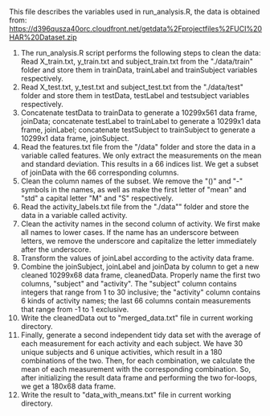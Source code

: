 This file describes the variables used in run_analysis.R, the data is obtained from: https://d396qusza40orc.cloudfront.net/getdata%2Fprojectfiles%2FUCI%20HAR%20Dataset.zip

1. The run_analysis.R script performs the following steps to clean the data:
Read X_train.txt, y_train.txt and subject_train.txt from the "./data/train" folder and store them in trainData, trainLabel and trainSubject variables respectively.
2. Read X_test.txt, y_test.txt and subject_test.txt from the "./data/test" folder and store them in testData, testLabel and testsubject variables respectively.
3. Concatenate testData to trainData to generate a 10299x561 data frame, joinData; concatenate testLabel to trainLabel to generate a 10299x1 data frame, joinLabel; concatenate testSubject to trainSubject to generate a 10299x1 data frame, joinSubject.
4. Read the features.txt file from the "/data" folder and store the data in a variable called features. We only extract the measurements on the mean and standard deviation. This results in a 66 indices list. We get a subset of joinData with the 66 corresponding columns.
5. Clean the column names of the subset. We remove the "()" and "-" symbols in the names, as well as make the first letter of "mean" and "std" a capital letter "M" and "S" respectively.
6. Read the activity_labels.txt file from the "./data"" folder and store the data in a variable called activity.
7. Clean the activity names in the second column of activity. We first make all names to lower cases. If the name has an underscore between letters, we remove the underscore and capitalize the letter immediately after the underscore.
8. Transform the values of joinLabel according to the activity data frame.
9. Combine the joinSubject, joinLabel and joinData by column to get a new cleaned 10299x68 data frame, cleanedData. Properly name the first two columns, "subject" and "activity". The "subject" column contains integers that range from 1 to 30 inclusive; the "activity" column contains 6 kinds of activity names; the last 66 columns contain measurements that range from -1 to 1 exclusive.
10. Write the cleanedData out to "merged_data.txt" file in current working directory.
11. Finally, generate a second independent tidy data set with the average of each measurement for each activity and each subject. We have 30 unique subjects and 6 unique activities, which result in a 180 combinations of the two. Then, for each combination, we calculate the mean of each measurement with the corresponding combination. So, after initializing the result data frame and performing the two for-loops, we get a 180x68 data frame.
12. Write the result to "data_with_means.txt" file in current working directory.
